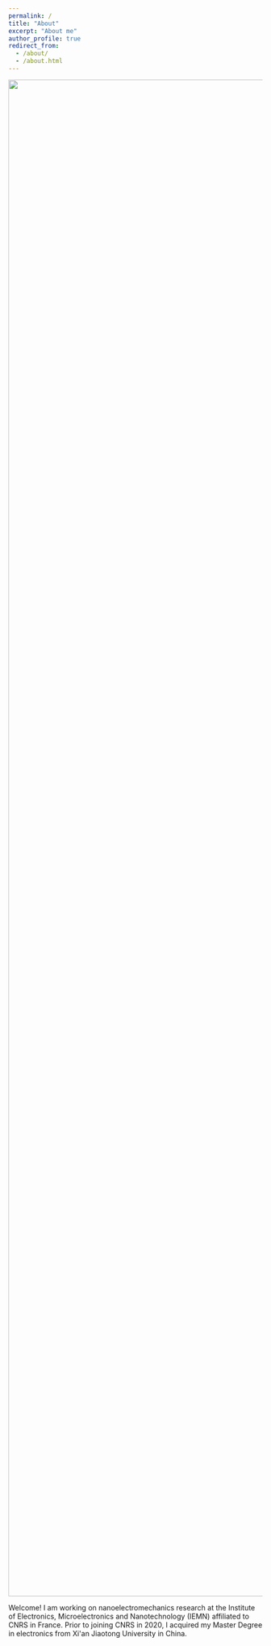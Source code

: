 ```yaml
---
permalink: /
title: "About"
excerpt: "About me"
author_profile: true
redirect_from: 
  - /about/
  - /about.html
---
```


<p align="center">
  <img src="https://haoxsia.github.io/images/2022-10-01-length-scale06.jpg?raw=true" alt="Photo" style="width: 3000px;"/> 
</p>

Welcome! I am working on nanoelectromechanics research at the Institute of Electronics, Microelectronics and Nanotechnology (IEMN) affiliated to CNRS in France. Prior to joining CNRS in 2020, I acquired my Master Degree in electronics from Xi'an Jiaotong  University in China.


